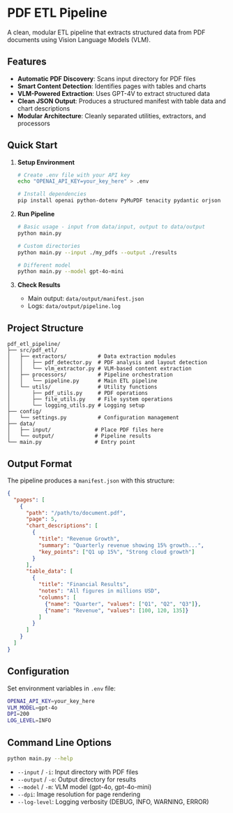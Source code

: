 # PDF ETL Pipeline

A clean, modular ETL pipeline that extracts structured data from PDF documents using Vision Language Models (VLM).

## Features

- **Automatic PDF Discovery**: Scans input directory for PDF files
- **Smart Content Detection**: Identifies pages with tables and charts
- **VLM-Powered Extraction**: Uses GPT-4V to extract structured data
- **Clean JSON Output**: Produces a structured manifest with table data and chart descriptions
- **Modular Architecture**: Cleanly separated utilities, extractors, and processors

## Quick Start

1. **Setup Environment**
   ```bash
   # Create .env file with your API key
   echo "OPENAI_API_KEY=your_key_here" > .env
   
   # Install dependencies
   pip install openai python-dotenv PyMuPDF tenacity pydantic orjson
   ```

2. **Run Pipeline**
   ```bash
   # Basic usage - input from data/input, output to data/output
   python main.py
   
   # Custom directories
   python main.py --input ./my_pdfs --output ./results
   
   # Different model
   python main.py --model gpt-4o-mini
   ```

3. **Check Results**
   - Main output: `data/output/manifest.json`
   - Logs: `data/output/pipeline.log`

## Project Structure

```
pdf_etl_pipeline/
├── src/pdf_etl/
│   ├── extractors/          # Data extraction modules
│   │   ├── pdf_detector.py  # PDF analysis and layout detection
│   │   └── vlm_extractor.py # VLM-based content extraction
│   ├── processors/          # Pipeline orchestration
│   │   └── pipeline.py      # Main ETL pipeline
│   └── utils/               # Utility functions
│       ├── pdf_utils.py     # PDF operations
│       ├── file_utils.py    # File system operations
│       └── logging_utils.py # Logging setup
├── config/
│   └── settings.py          # Configuration management
├── data/
│   ├── input/              # Place PDF files here
│   └── output/             # Pipeline results
└── main.py                 # Entry point
```

## Output Format

The pipeline produces a `manifest.json` with this structure:

```json
{
  "pages": [
    {
      "path": "/path/to/document.pdf",
      "page": 5,
      "chart_descriptions": [
        {
          "title": "Revenue Growth",
          "summary": "Quarterly revenue showing 15% growth...",
          "key_points": ["Q1 up 15%", "Strong cloud growth"]
        }
      ],
      "table_data": [
        {
          "title": "Financial Results",
          "notes": "All figures in millions USD",
          "columns": [
            {"name": "Quarter", "values": ["Q1", "Q2", "Q3"]},
            {"name": "Revenue", "values": [100, 120, 135]}
          ]
        }
      ]
    }
  ]
}
```

## Configuration

Set environment variables in `.env` file:

```bash
OPENAI_API_KEY=your_key_here
VLM_MODEL=gpt-4o
DPI=200
LOG_LEVEL=INFO
```

## Command Line Options

```bash
python main.py --help
```

- `--input` / `-i`: Input directory with PDF files
- `--output` / `-o`: Output directory for results  
- `--model` / `-m`: VLM model (gpt-4o, gpt-4o-mini)
- `--dpi`: Image resolution for page rendering
- `--log-level`: Logging verbosity (DEBUG, INFO, WARNING, ERROR)